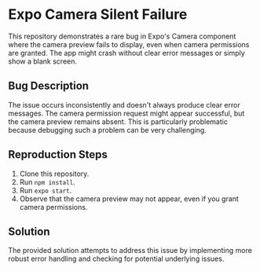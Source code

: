 # Expo Camera Silent Failure

This repository demonstrates a rare bug in Expo's Camera component where the camera preview fails to display, even when camera permissions are granted. The app might crash without clear error messages or simply show a blank screen.

## Bug Description

The issue occurs inconsistently and doesn't always produce clear error messages. The camera permission request might appear successful, but the camera preview remains absent. This is particularly problematic because debugging such a problem can be very challenging.

## Reproduction Steps

1. Clone this repository.
2. Run `npm install`.
3. Run `expo start`.
4. Observe that the camera preview may not appear, even if you grant camera permissions.

## Solution

The provided solution attempts to address this issue by implementing more robust error handling and checking for potential underlying issues.